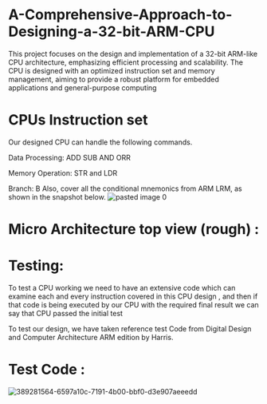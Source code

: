 # A-Comprehensive-Approach-to-Designing-a-32-bit-ARM-CPU
This project focuses on the design and implementation of a 32-bit ARM-like CPU architecture, emphasizing efficient processing and scalability. The CPU is designed with an optimized instruction set and memory management, aiming to provide a robust platform for embedded applications and general-purpose computing
# CPUs Instruction set
Our designed CPU can handle the following commands.

Data Processing: ADD SUB AND ORR

Memory Operation: STR and LDR

Branch: B
Also, cover all the conditional mnemonics from ARM LRM, as shown in the snapshot below.
![pasted image 0](https://github.com/user-attachments/assets/c8701673-46b7-4105-9582-87e266d66d41)

# Micro Architecture top view (rough) :

# Testing:
To test a CPU working we need to have an extensive code which can examine each and every instruction covered in this CPU design , and then if that code is being executed by our CPU with the required final result we can say that CPU passed the initial test

To test our design, we have taken reference test Code from Digital Design and Computer Architecture ARM edition by Harris.

# Test Code :
![389281564-6597a10c-7191-4b00-bbf0-d3e907aeeedd](https://github.com/user-attachments/assets/0031ee2f-001b-4609-a25a-e27fa6eda8a7)
